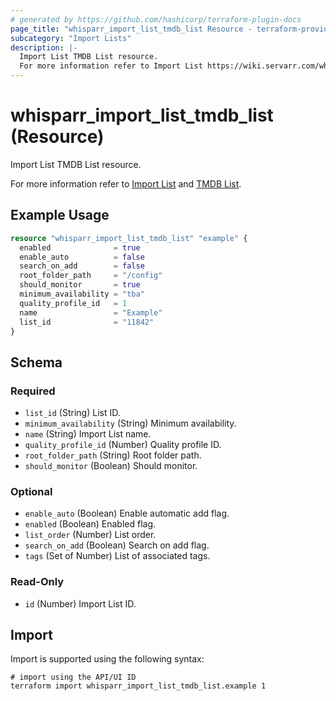 ```yaml
---
# generated by https://github.com/hashicorp/terraform-plugin-docs
page_title: "whisparr_import_list_tmdb_list Resource - terraform-provider-whisparr"
subcategory: "Import Lists"
description: |-
  Import List TMDB List resource.
  For more information refer to Import List https://wiki.servarr.com/whisparr/settings#import-lists and TMDB List https://wiki.servarr.com/whisparr/supported#tmdblistimport.
---
```


# whisparr_import_list_tmdb_list (Resource)

<!-- subcategory:Import Lists -->Import List TMDB List resource.
For more information refer to [Import List](https://wiki.servarr.com/whisparr/settings#import-lists) and [TMDB List](https://wiki.servarr.com/whisparr/supported#tmdblistimport).

## Example Usage

```terraform
resource "whisparr_import_list_tmdb_list" "example" {
  enabled              = true
  enable_auto          = false
  search_on_add        = false
  root_folder_path     = "/config"
  should_monitor       = true
  minimum_availability = "tba"
  quality_profile_id   = 1
  name                 = "Example"
  list_id              = "11842"
}
```

<!-- schema generated by tfplugindocs -->
## Schema

### Required

- `list_id` (String) List ID.
- `minimum_availability` (String) Minimum availability.
- `name` (String) Import List name.
- `quality_profile_id` (Number) Quality profile ID.
- `root_folder_path` (String) Root folder path.
- `should_monitor` (Boolean) Should monitor.

### Optional

- `enable_auto` (Boolean) Enable automatic add flag.
- `enabled` (Boolean) Enabled flag.
- `list_order` (Number) List order.
- `search_on_add` (Boolean) Search on add flag.
- `tags` (Set of Number) List of associated tags.

### Read-Only

- `id` (Number) Import List ID.

## Import

Import is supported using the following syntax:

```shell
# import using the API/UI ID
terraform import whisparr_import_list_tmdb_list.example 1
```
